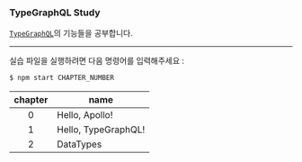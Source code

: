 ### TypeGraphQL Study

[`TypeGraphQL`](https://typegraphql.com/)의 기능들을 공부합니다.

---

실습 파일을 실행하려면 다음 명령어를 입력해주세요 :

```bash
$ npm start CHAPTER_NUMBER
```

| chapter | name                |
| :-----: | ------------------- |
|    0    | Hello, Apollo!      |
|    1    | Hello, TypeGraphQL! |
|    2    | DataTypes           |
